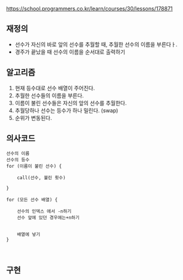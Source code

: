https://school.programmers.co.kr/learn/courses/30/lessons/178871


## 재정의
- 선수가 자신의 바로 앞의 선수를 추월할 때, 추월한 선수의 이름을 부른다ㅏ.
- 경주가 끝났을 때 선수의 이름을 순서대로 출력하기


## 알고리즘
1. 현재 등수대로 선수 배열이 주어진다.
2. 추월한 선수들의 이름을 부른다.
3. 이름이 불린 선수들은 자신의 앞의 선수를 추월한다.
4. 추월당하나 선수는 등수가 하나 밀린다. (swap)
5. 순위가 변동된다.





## 의사코드
```
선수의 이름
선수의 등수
for (이름이 불린 선수) {
    
    call(선수, 불린 횟수)

}

for (모든 선수 배열) {

    선수의 인덱스 에서 -n하기
    선수 앞에 있던 경우에는+n하기 


    배열에 넣기
}



```



## 구현
